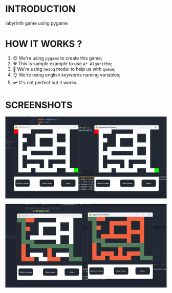 # INTRODUCTION

labyrinth game using pygame

# HOW IT WORKS ?

1. 😉 We're using `pygame` to create this game;
2. ⚒️ This is sample example to use `A* Algorithm`;
3. 🚦 We're using `heapq` modul to help us with `queue`;
4. 👌 We're using english keywords naming variables;
5. 🛩️ It's not perfect but it works.


# SCREENSHOTS


![first](assets/img2.png)

![second](assets/img1.png)

